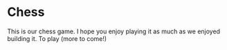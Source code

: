 # Chess
This is our chess game. I hope you enjoy playing it as much as we enjoyed building it.
To play (more to come!)
